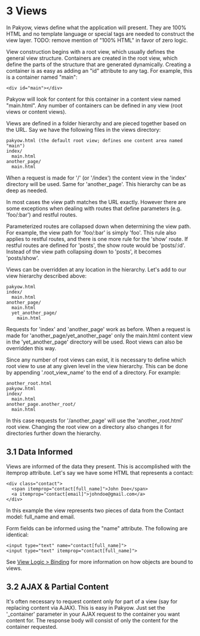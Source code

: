 <h1 id="section_3">3 Views</h1>

In Pakyow, views define what the application will present. They are 100% HTML and no template language or special tags are needed to construct the view layer. TODO: remove mention of "100% HTML" in favor of zero logic.

View construction begins with a root view, which usually defines the general view structure. Containers are created in the root view, which define the parts of the structure that are generated dynamically. Creating a container is as easy as adding an "id" attribute to any tag. For example, this is a container named "main":

    <div id="main"></div>

Pakyow will look for content for this container in a content view named "main.html". Any number of containers can be defined in any view (root views or content views). 

Views are defined in a folder hierarchy and are pieced together based on the URL. Say we have the following files in the views directory:

    pakyow.html (the default root view; defines one content area named "main")
    index/
      main.html
    another_page/
      main.html

When a request is made for '/' (or '/index') the content view in the 'index' directory will be used. Same for 'another_page'. This hierarchy can be as deep as needed.

In most cases the view path matches the URL exactly. However there are some exceptions when dealing with routes that define parameters (e.g. 'foo/:bar') and restful routes.

Parameterized routes are collapsed down when determining the view path. For example, the view path for 'foo/:bar' is simply 'foo'. This rule also applies to restful routes, and there is one more rule for the 'show' route. If  restful routes are defined for 'posts', the show route would be 'posts/:id'. Instead of the view path collapsing down to 'posts', it becomes 'posts/show'.

Views can be overridden at any location in the hierarchy. Let's add to our view hierarchy described above:

    pakyow.html
    index/
      main.html
    another_page/
      main.html
      yet_another_page/
        main.html

Requests for 'index' and 'another_page' work as before. When a request is made for 'another_page/yet_another_page' only the main.html content view in the 'yet_another_page' directory will be used. Root views can also be overridden this way.

Since any number of root views can exist, it is necessary to define which root view to use at any given level in the view hierarchy. This can be done by appending '.root_view_name' to the end of a directory. For example:

    another_root.html
    pakyow.html
    index/
      main.html
    another_page.another_root/
      main.html

In this case requests for '/another_page' will use the 'another_root.html' root view. Changing the root view on a directory also changes it for directories further down the hierarchy.

<h2 id="section_3.1">3.1 Data Informed</h2>

Views are informed of the data they present. This is accomplished with the itemprop attribute. Let's say we have some HTML that represents a contact:

    <div class="contact">
      <span itemprop="contact[full_name]">John Doe</span>
      <a itemprop="contact[email]">johndoe@gmail.com</a>
    </div>

In this example the view represents two pieces of data from the Contact model: full_name and email.

Form fields can be informed using the "name" attribute. The following are identical:

    <input type="text" name="contact[full_name]">
    <input type="text" itemprop="contact[full_name]">

See [View Logic > Binding](#section_6.3) for more information on how objects are bound to views.

<h2 id="section_3.2">3.2 AJAX & Partial Content</h2>

It's often necessary to request content only for part of a view (say for replacing content via AJAX). This is easy in Pakyow. Just set the '_container' parameter in your AJAX request to the container you want content for. The response body will consist of only the content for the container requested.
